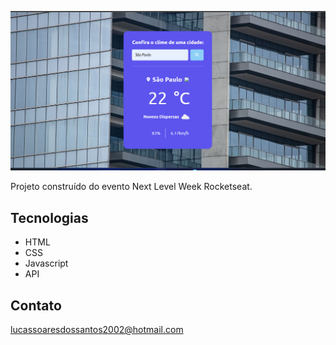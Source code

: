 ![Preview](./Preview.png)

Projeto construído do evento Next Level Week Rocketseat.


## Tecnologias

- HTML
- CSS
- Javascript
- API 

## Contato 

lucassoaresdossantos2002@hotmail.com